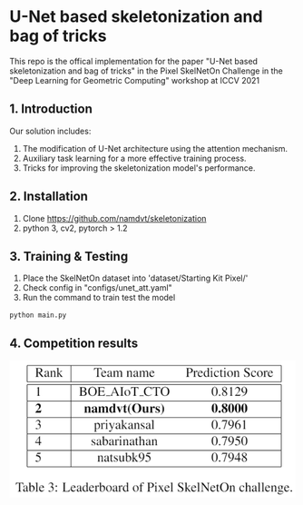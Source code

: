 # U-Net based skeletonization and bag of tricks
This repo is the offical implementation for the paper "U-Net based skeletonization and bag of tricks" in the Pixel SkelNetOn Challenge in the "Deep Learning for Geometric Computing" workshop at ICCV 2021

## 1. Introduction
Our solution includes:

1. The modification of U-Net architecture using the attention mechanism.
2. Auxiliary task learning for a more effective training process.
3. Tricks for improving the skeletonization model's performance.

## 2. Installation
1. Clone https://github.com/namdvt/skeletonization
2. python 3, cv2, pytorch > 1.2

## 3. Training & Testing
1. Place the SkelNetOn dataset into 'dataset/Starting Kit Pixel/'
2. Check config in "configs/unet_att.yaml"
3. Run the command to train test the model
```
python main.py
```

## 4. Competition results
![](results/table3.PNG)
